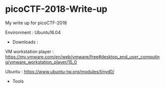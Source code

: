 # picoCTF-2018-Write-up
My write up for picoCTF-2018

Environment : Ubuntu16.04

* Downloads : 

VM workstation player : https://my.vmware.com/en/web/vmware/free#desktop_end_user_computing/vmware_workstation_player/15_0

Ubuntu : https://www.ubuntu-tw.org/modules/tinyd0/

* Tools

